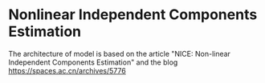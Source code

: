 # Nonlinear Independent Components Estimation
The architecture of model is based on the article "NICE: Non-linear Independent Components Estimation" and  the blog https://spaces.ac.cn/archives/5776
